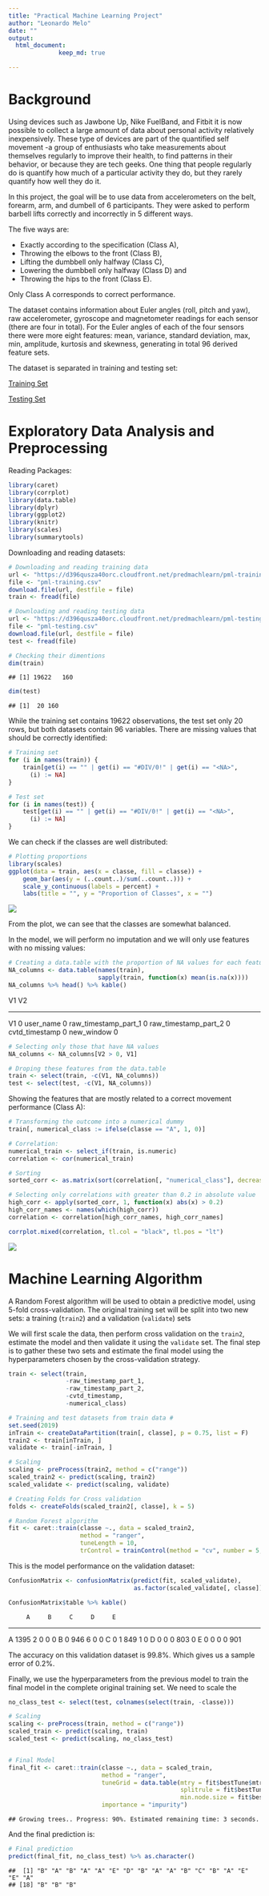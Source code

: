 ```yaml
---
title: "Practical Machine Learning Project"
author: "Leonardo Melo"
date: ""
output: 
  html_document:
              keep_md: true

---
```




# Background

Using devices such as Jawbone Up, Nike FuelBand, and Fitbit it is now possible to collect a large amount of data about personal activity relatively inexpensively. These type of devices are part of the quantified self movement -a group of enthusiasts who take measurements about themselves regularly to improve their health, to find patterns in their behavior, or because they are tech geeks. One thing that people regularly do is quantify how much of a particular activity they do, but they rarely quantify how well they do it.

In this project, the goal will be to use data from accelerometers on the belt, forearm, arm, and dumbell of 6 participants. They were asked to perform barbell lifts correctly and incorrectly in 5 different ways.

The five ways are:

- Exactly according to the specification (Class A),
- Throwing the elbows to the front (Class B),
- Lifting the dumbbell only halfway (Class C),
- Lowering the dumbbell only halfway (Class D) and
- Throwing the hips to the front (Class E).

Only Class A corresponds to correct performance.

The dataset contains information about Euler angles (roll, pitch and yaw), raw accelerometer, gyroscope and magnetometer readings for each sensor (there are four in total). For the Euler angles of each of the four sensors there were more eight features: mean, variance, standard deviation, max, min, amplitude, kurtosis and skewness, generating in total 96 derived feature sets.

The dataset is separated in training and testing set:

[Training Set](https://d396qusza40orc.cloudfront.net/predmachlearn/pml-training.csv)

[Testing Set](https://d396qusza40orc.cloudfront.net/predmachlearn/pml-testing.csv)


# Exploratory Data Analysis and Preprocessing

Reading Packages:


```r
library(caret)
library(corrplot)
library(data.table)
library(dplyr)
library(ggplot2)
library(knitr)
library(scales)
library(summarytools)
```

Downloading and reading datasets:


```r
# Downloading and reading training data
url <- "https://d396qusza40orc.cloudfront.net/predmachlearn/pml-training.csv"
file <- "pml-training.csv"
download.file(url, destfile = file)
train <- fread(file)

# Downloading and reading testing data
url <- "https://d396qusza40orc.cloudfront.net/predmachlearn/pml-testing.csv"
file <- "pml-testing.csv" 
download.file(url, destfile = file)
test <- fread(file)

# Checking their dimentions
dim(train)
```

```
## [1] 19622   160
```

```r
dim(test)
```

```
## [1]  20 160
```

While the training set contains 19622 observations, the test set only 20 rows, but both datasets contain 96 
variables. There are missing values that should be correctly identified:


```r
# Training set
for (i in names(train)) {
    train[get(i) == "" | get(i) == "#DIV/0!" | get(i) == "<NA>", 
      (i) := NA]
}

# Test set
for (i in names(test)) {
    test[get(i) == "" | get(i) == "#DIV/0!" | get(i) == "<NA>", 
      (i) := NA]
}
```

We can check if the classes are well distributed:


```r
# Plotting proportions
library(scales)
ggplot(data = train, aes(x = classe, fill = classe)) +
    geom_bar(aes(y = (..count..)/sum(..count..))) +
    scale_y_continuous(labels = percent) +
    labs(title = "", y = "Proportion of Classes", x = "")
```

<img src="Final_Project_Week_4_files/figure-html/unnamed-chunk-4-1.png" style="display: block; margin: auto;" />

From the plot, we can see that the classes are somewhat balanced. 


In the model, we will perform no imputation and we will only use features with no missing values:


```r
# Creating a data.table with the proportion of NA values for each feature
NA_columns <- data.table(names(train),
                         sapply(train, function(x) mean(is.na(x))))
NA_columns %>% head() %>% kable()
```



V1                      V2
---------------------  ---
V1                       0
user_name                0
raw_timestamp_part_1     0
raw_timestamp_part_2     0
cvtd_timestamp           0
new_window               0

```r
# Selecting only those that have NA values
NA_columns <- NA_columns[V2 > 0, V1]

# Droping these features from the data.table
train <- select(train, -c(V1, NA_columns))
test <- select(test, -c(V1, NA_columns))
```

Showing the features that are mostly related to a correct 
movement performance (Class A):


```r
# Transforming the outcome into a numerical dummy
train[, numerical_class := ifelse(classe == "A", 1, 0)]

# Correlation:
numerical_train <- select_if(train, is.numeric)
correlation <- cor(numerical_train)

# Sorting
sorted_corr <- as.matrix(sort(correlation[, "numerical_class"], decreasing = TRUE))

# Selecting only correlations with greater than 0.2 in absolute value
high_corr <- apply(sorted_corr, 1, function(x) abs(x) > 0.2)
high_corr_names <- names(which(high_corr))
correlation <- correlation[high_corr_names, high_corr_names] 

corrplot.mixed(correlation, tl.col = "black", tl.pos = "lt")
```

<img src="Final_Project_Week_4_files/figure-html/unnamed-chunk-6-1.png" style="display: block; margin: auto;" />

<!-- From the correlation analysis, we can see that 8 variables demonstrated correlation  -->
<!-- greater than 0.2 in absolute value. Let's examine the description of these variables: -->

<!-- ```{r, message=FALSE, results='asis', fig.align='center'} -->
<!-- library(summarytools) -->
<!-- descr(select(train, high_corr_names, -numerical_class),  -->
<!--       stats = c("mean", "sd", "min", "med", "max"),  -->
<!--       transpose = TRUE,  -->
<!--       omit.headings = TRUE, style = "rmarkdown") -->
<!-- ``` -->

<!-- From the table above, we see that the variables completely different ranges. This is  -->
<!-- important because if we train a algorithm using this raw data, it tend to be more -->
<!-- bias prone. Hence, this is evidence that we might have to normalize the variables  -->
<!-- before training an algorithm on this data.  -->


# Machine Learning Algorithm

A Random Forest algorithm will be used to obtain a predictive model, using 5-fold cross-validation. The original training set will be split into two new sets: a training (`train2`) and a validation (`validate`) sets 

We will first scale the data, then perform cross validation on the `train2`, estimate the model and then validate it using the `validate` set. The final step is to gather these two sets and estimate the final model using the hyperparameters chosen by the
cross-validation strategy. 


```r
train <- select(train, 
                -raw_timestamp_part_1, 
                -raw_timestamp_part_2,
                -cvtd_timestamp, 
                -numerical_class)

# Training and test datasets from train data #
set.seed(2019)
inTrain <- createDataPartition(train[, classe], p = 0.75, list = F)
train2 <- train[inTrain, ]
validate <- train[-inTrain, ]

# Scaling
scaling <- preProcess(train2, method = c("range"))
scaled_train2 <- predict(scaling, train2)
scaled_validate <- predict(scaling, validate)

# Creating Folds for Cross validation
folds <- createFolds(scaled_train2[, classe], k = 5)

# Random Forest algorithm
fit <- caret::train(classe ~., data = scaled_train2, 
                    method = "ranger",
                    tuneLength = 10,
                    trControl = trainControl(method = "cv", number = 5, index = folds))
```

This is the model performance on the validation dataset:


```r
ConfusionMatrix <- confusionMatrix(predict(fit, scaled_validate), 
                                   as.factor(scaled_validate[, classe]))

ConfusionMatrix$table %>% kable()
```

         A     B     C     D     E
---  -----  ----  ----  ----  ----
A     1395     2     0     0     0
B        0   946     6     0     0
C        0     1   849     1     0
D        0     0     0   803     0
E        0     0     0     0   901

The accuracy on this validation dataset is 99.8%. Which gives us a sample error of 0.2%.

Finally, we use the hyperparameters from the previous model to train the final model in the complete original training set.
We need to scale the 


```r
no_class_test <- select(test, colnames(select(train, -classe)))

# Scaling
scaling <- preProcess(train, method = c("range"))
scaled_train <- predict(scaling, train)
scaled_test <- predict(scaling, no_class_test)


# Final Model
final_fit <- caret::train(classe ~., data = scaled_train,
                          method = "ranger",
                          tuneGrid = data.table(mtry = fit$bestTune$mtry,
                                                splitrule = fit$bestTune$splitrule,
                                                min.node.size = fit$bestTune$min.node.size),
                          importance = "impurity")
```

```
## Growing trees.. Progress: 90%. Estimated remaining time: 3 seconds.
```

And the final prediction is:

```r
# Final prediction
predict(final_fit, no_class_test) %>% as.character()
```

```
##  [1] "B" "A" "B" "A" "A" "E" "D" "B" "A" "A" "B" "C" "B" "A" "E" "E" "A"
## [18] "B" "B" "B"
```

